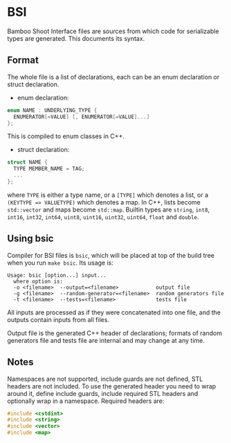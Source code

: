 # BSI

Bamboo Shoot Interface files are sources from which code for serializable
types are generated.  This documents its syntax.

## Format

The whole file is a list of declarations, each can be an enum declaration
or struct declaration.

- enum declaration:
```cpp
enum NAME : UNDERLYING_TYPE {
  ENUMERATOR[=VALUE] [, ENUMERATOR[=VALUE]...]
};
```
This is compiled to enum classes in C++.

- struct declaration:
```cpp
struct NAME {
  TYPE MEMBER_NAME = TAG;
  ...
};
```
where `TYPE` is either a type name, or a `[TYPE]` which denotes a list, or
a `(KEYTYPE => VALUETYPE)` which denotes a map.  In C++, lists become
`std::vector` and maps become `std::map`.  Builtin types are `string`,
`int8`, `int16`, `int32`, `int64`, `uint8`, `uint16`, `uint32`, `uint64`,
`float` and `double`.

## Using bsic

Compiler for BSI files is `bsic`, which will be placed at top of the build
tree when you run `make bsic`.  Its usage is:

```
Usage: bsic [option...] input...
  where option is:
  -o <filename>  --output=<filename>            output file
  -g <filename>  --random-generator=<filename>  random generators file
  -t <filename>  --tests=<filename>             tests file
```

All inputs are processed as if they were concatenated into one file, and
the outputs contain inputs from all files.

Output file is the generated C++ header of declarations; formats of random
generators file and tests file are internal and may change at any time.

## Notes

Namespaces are not supported, include guards are not defined, STL headers
are not included.  To use the generated header you need to wrap around it,
define include guards, include required STL headers and optionally wrap in
a namespace.  Required headers are:

```cpp
#include <cstdint>
#include <string>
#include <vector>
#include <map>
```
